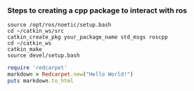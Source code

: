 ### Steps to creating a cpp package to interact with ros
  ```
source /opt/ros/noetic/setup.bash
cd ~/catkin_ws/src
catkin_create_pkg your_package_name std_msgs roscpp
cd ~/catkin_ws
catkin_make
source devel/setup.bash
  ```

```ruby
require 'redcarpet'
markdown = Redcarpet.new("Hello World!")
puts markdown.to_html
```
